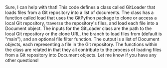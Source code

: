 Sure, I can help with that! This code defines a class called GitLoader that loads files from a Git repository into a list of documents. The class has a function called load that uses the GitPython package to clone or access a local Git repository, traverse the repository's files, and load each file into a Document object. The inputs for the GitLoader class are the path to the local Git repository or the clone URL, the branch to load files from (default is "main"), and an optional file filter function. The output is a list of Document objects, each representing a file in the Git repository. The functions within the class are related in that they all contribute to the process of loading files from a Git repository into Document objects. Let me know if you have any other questions!

